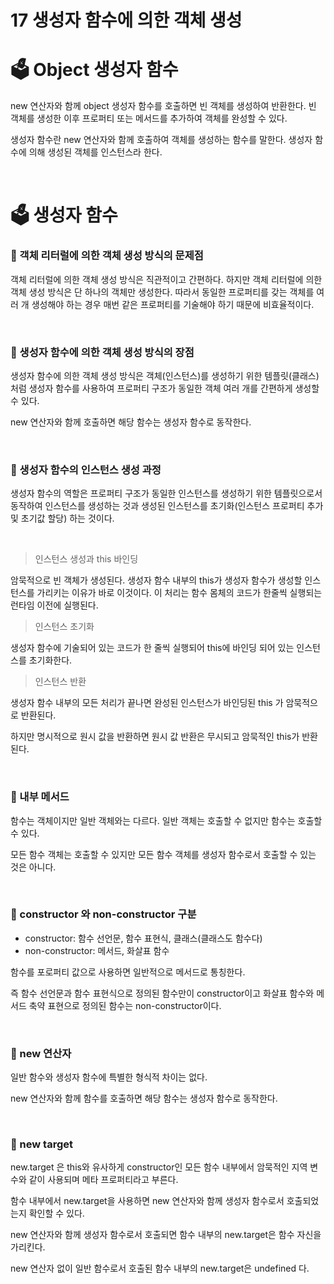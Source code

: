 # 17 생성자 함수에 의한 객체 생성

# 🗳 Object 생성자 함수

new 연산자와 함께 object 생성자 함수를 호출하면 빈 객체를 생성하여 반환한다. 빈 객체를 생성한 이후 프로퍼티 또는 메서드를 추가하여 객체를 완성할 수 있다.

생성자 함수란 new 연산자와 함께 호출하여 객체를 생성하는 함수를 말한다. 생성자 함수에 의해 생성된 객체를 인스턴스라 한다.

</br>

# 🗳 생성자 함수

### 📝 객체 리터럴에 의한 객체 생성 방식의 문제점

객체 리터럴에 의한 객체 생성 방식은 직관적이고 간편하다. 하지만 객체 리터럴에 의한 객체 생성 방식은 단 하나의 객체만 생성한다. 따라서 동일한 프로퍼티를 갖는 객체를 여러 개 생성해야 하는 경우 매번 같은 프로퍼티를 기술해야 하기 때문에 비효율적이다.

</br>

### 📝 생성자 함수에 의한 객체 생성 방식의 장점

생성자 함수에 의한 객체 생성 방식은 객체(인스턴스)를 생성하기 위한 템플릿(클래스)처럼 생성자 함수를 사용하여 프로퍼티 구조가 동일한 객체 여러 개를 간편하게 생성할 수 있다.

new 연산자와 함께 호출하면 해당 함수는 생성자 함수로 동작한다.

</br>

### 📝 생성자 함수의 인스턴스 생성 과정

생성자 함수의 역할은 프로퍼티 구조가 동일한 인스턴스를 생성하기 위한 템플릿으로서 동작하여 인스턴스를 생성하는 것과 생성된 인스턴스를 초기화(인스턴스 프로퍼티 추가 및 초기값 할당) 하는 것이다.

</br>

> 인스턴스 생성과 this 바인딩

암묵적으로 빈 객체가 생성된다. 생성자 함수 내부의 this가 생성자 함수가 생성할 인스턴스를 가리키는 이유가 바로 이것이다. 이 처리는 함수 몸체의 코드가 한줄씩 실행되는 런타임 이전에 실행된다.

> 인스턴스 초기화

생성자 함수에 기술되어 있는 코드가 한 줄씩 실행되어 this에 바인딩 되어 있는 인스턴스를 초기화한다.

> 인스턴스 반환

생성자 함수 내부의 모든 처리가 끝나면 완성된 인스턴스가 바인딩된 this 가 암묵적으로 반환된다.

하지만 명시적으로 원시 값을 반환하면 원시 값 반환은 무시되고 암묵적인 this가 반환된다.

</br>

### 📝 내부 메서드

함수는 객체이지만 일반 객체와는 다르다. 일반 객체는 호출할 수 없지만 함수는 호출할 수 있다.

모든 함수 객체는 호출할 수 있지만 모든 함수 객체를 생성자 함수로서 호출할 수 있는 것은 아니다.

</br>

### 📝 constructor 와 non-constructor 구분

- constructor: 함수 선언문, 함수 표현식, 클래스(클래스도 함수다)
- non-constructor: 메서드, 화살표 함수

함수를 포로퍼티 값으로 사용하면 일반적으로 메서드로 통칭한다.

즉 함수 선언문과 함수 표현식으로 정의된 함수만이 constructor이고 화살표 함수와 메서드 축약 표현으로 정의된 함수는 non-constructor이다.

</br>

### 📝 new 연산자

일반 함수와 생성자 함수에 특별한 형식적 차이는 없다.

new 연산자와 함께 함수를 호출하면 해당 함수는 생성자 함수로 동작한다.

</br>

### 📝 new target

new.target 은 this와 유사하게 constructor인 모든 함수 내부에서 암묵적인 지역 변수와 같이 사용되며 메타 프로퍼티라고 부른다.

함수 내부에서 new.target을 사용하면 new 연산자와 함께 생성자 함수로서 호출되었는지 확인할 수 있다.

new 연산자와 함께 생성자 함수로서 호출되면 함수 내부의 new.target은 함수 자신을 가리킨다.

new 연산자 없이 일반 함수로서 호출된 함수 내부의 new.target은 undefined 다.

